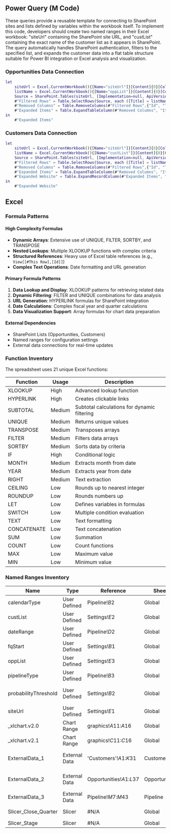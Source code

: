 ## Power Query (M Code)
These queries provide a reusable template for connecting to SharePoint sites and lists defined by variables within the workbook itself. To implement this code, developers should create two named ranges in their Excel workbook: "siteUrl" containing the SharePoint site URL, and "custList" containing the exact name of the customer list as it appears in SharePoint. The query automatically handles SharePoint authentication, filters to the specified list, and expands the customer data into a flat table structure suitable for Power BI integration or Excel analysis and visualization. 

### Opportunities Data Connection
```m
let
    siteUrl = Excel.CurrentWorkbook(){[Name="siteUrl"]}[Content]{0}[Column1],
    listName = Excel.CurrentWorkbook(){[Name="oppList"]}[Content]{0}[Column1],
    Source = SharePoint.Tables(siteUrl, [Implementation=null, ApiVersion=15]),
    #"Filtered Rows" = Table.SelectRows(Source, each ([Title] = listName)),
    #"Removed Columns" = Table.RemoveColumns(#"Filtered Rows",{"Id", "Title"}),
    #"Expanded Items" = Table.ExpandTableColumn(#"Removed Columns", "Items", {"Id", "Title", "Status", "Stage", "Amount", "Probability", "CustomerId", "Close", "NextMilestone", "NextMilestoneDate", "Comment Log", "Customer"}, {"Id", "Title", "Status", "Stage", "Amount", "Probability", "CustomerId", "Close", "NextMilestone", "NextMilestoneDate", "Comment Log", "Customer"})
in
    #"Expanded Items"
```
### Customers Data Connection
```m
let
    siteUrl = Excel.CurrentWorkbook(){[Name="siteUrl"]}[Content]{0}[Column1],
    listName = Excel.CurrentWorkbook(){[Name="custList"]}[Content]{0}[Column1],
    Source = SharePoint.Tables(siteUrl, [Implementation=null, ApiVersion=15]),
    #"Filtered Rows" = Table.SelectRows(Source, each ([Title] = listName)),
    #"Removed Columns" = Table.RemoveColumns(#"Filtered Rows",{"Id", "Title"}),
    #"Expanded Items" = Table.ExpandTableColumn(#"Removed Columns", "Items", {"Id", "Title", "PrimaryContact", "PrimaryContactTitle", "AlternateContact", "AlternateContactTitle", "AlternateContact2", "AlternateContact2Title", "Website", "Modified", "Created"}, {"Id", "Title", "PrimaryContact", "PrimaryContactTitle", "AlternateContact", "AlternateContactTitle", "AlternateContact2", "AlternateContact2Title", "Website", "Modified", "Created"}),
    #"Expanded Website" = Table.ExpandRecordColumn(#"Expanded Items", "Website", {"Url"}, {"Url"})
in
    #"Expanded Website"
```

## Excel
### Formula Patterns

#### High Complexity Formulas
- **Dynamic Arrays**: Extensive use of UNIQUE, FILTER, SORTBY, and TRANSPOSE
- **Nested Lookups**: Multiple XLOOKUP functions with complex criteria
- **Structured References**: Heavy use of Excel table references (e.g., `View[[#This Row],[Id]]`)
- **Complex Text Operations**: Date formatting and URL generation

#### Primary Formula Patterns
1. **Data Lookup and Display**: XLOOKUP patterns for retrieving related data
2. **Dynamic Filtering**: FILTER and UNIQUE combinations for data analysis
3. **URL Generation**: HYPERLINK formulas for SharePoint integration
4. **Date Calculations**: Complex fiscal year and quarter calculations
5. **Data Visualization Support**: Array formulas for chart data preparation

#### External Dependencies
- SharePoint Lists (Opportunities, Customers)
- Named ranges for configuration settings
- External data connections for real-time updates


### Function Inventory

The spreadsheet uses 21 unique Excel functions:

| Function | Usage | Description |
|----------|-------|-------------|
| XLOOKUP | High | Advanced lookup function |
| HYPERLINK | High | Creates clickable links |
| SUBTOTAL | Medium | Subtotal calculations for dynamic filtering |
| UNIQUE | Medium | Returns unique values |
| TRANSPOSE | Medium | Transposes arrays |
| FILTER | Medium | Filters data arrays |
| SORTBY | Medium | Sorts data by criteria |
| IF | High | Conditional logic |
| MONTH | Medium | Extracts month from date |
| YEAR | Medium | Extracts year from date |
| RIGHT | Medium | Text extraction |
| CEILING | Low | Rounds up to nearest integer |
| ROUNDUP | Low | Rounds numbers up |
| LET | Low | Defines variables in formulas |
| SWITCH | Low | Multiple condition evaluation |
| TEXT | Low | Text formatting |
| CONCATENATE | Low | Text concatenation |
| SUM | Low | Summation |
| COUNT | Low | Count functions |
| MAX | Low | Maximum value |
| MIN | Low | Minimum value |
 

### Named Ranges Inventory

| Name | Type | Reference | Sheet | Hidden | Description |
|------|------|-----------|-------|---------|-------------|
| calendarType | User Defined | Pipeline!$B$2 | Global | No | Calendar type setting |
| custList | User Defined | Settings!$E$2 | Global | No | Customer list reference |
| dateRange | User Defined | Pipeline!$D$2 | Global | No | Date range setting |
| fqStart | User Defined | Settings!$B$1 | Global | No | Fiscal quarter start |
| oppList | User Defined | Settings!$E$3 | Global | No | Opportunities list reference |
| pipelineType | User Defined | Pipeline!$B$3 | Global | No | Pipeline type setting |
| probabilityThreshold | User Defined | Settings!$B$2 | Global | No | Probability threshold setting |
| siteUrl | User Defined | Settings!$E$1 | Global | No | SharePoint site URL |
| _xlchart.v2.0 | Chart Range | graphics!$A$11:$A$16 | Global | Yes | Chart data series 1 |
| _xlchart.v2.1 | Chart Range | graphics!$C$11:$C$16 | Global | Yes | Chart data series 2 |
| ExternalData_1 | External Data | 'Customers'!$A$1:$K$31 | Customers | Yes | Customer Sharepoint List |
| ExternalData_2 | External Data | Opportunities!$A$1:$L$37 | Opportunities | Yes | Opportunity Sharepoint List |
| ExternalData_3 | External Data | Pipeline!$M$7:$M$43 | Pipeline | Yes | Pipeline View |
| Slicer_Close_Quarter | Slicer | #N/A | Global | No | Close quarter slicer |
| Slicer_Stage | Slicer | #N/A | Global | No | Stage slicer |


